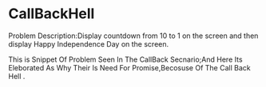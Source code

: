 # CallBackHell


Problem Description:Display countdown from 10 to 1 on the screen and then display Happy Independence Day on the screen.

This is Snippet Of Problem Seen In The CallBack Secnario;And Here Its Eleborated As Why Their Is Need For Promise,Becosuse Of The Call Back Hell .
